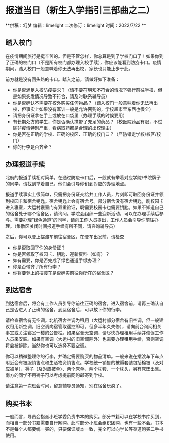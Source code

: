 # 报道当日（新生入学指引三部曲之二）

**供稿：幻梦 编辑：limelight 二次修订：limelight 时间：2022/7/22 **

## 踏入校门

在疫情期间旅行是挺辛苦的。但是不管怎样，你总算是到了学校门口了！如果你到了正确的校门口（不是所有校门都办理入校手续），你应该能看到防疫卡口。疫情期间，踏入校门一般意味着你无法再出校，家长也只能止步于此。

前方就是没有回头路的卡口。踏入之前，请做好如下准备：

- 你是否满足入校防疫要求？（请不要在明知不符合的情况下强行前往学校，但是如果突发情况导致不符合，请及时联系辅导员）
- 你是否确认不需要在校外购买任何物品？（踏入校门一般意味着你无法再出校，但事实上如果没有军训一般是允许网购的，学校超市里东西也很全）
- 请把身份证拿在手上或放在口袋里（办理手续的时候要用）
- 有长期处方的学生，你是否确认携带了充足的药品？（校医院药品有限，不过除非疫情特别严重，看病取药都是合理的出校理由）
- 你是否在正确的学校、正确的校区、正确的校门口？（严防错走学校/校区/校门）
- 你的行李是否齐全？

## 办理报道手续

北航的报道手续相对简单。在通过防疫卡口后，一般就有举着对应学院/书院牌子的同学，请找到举着自己，他们会引导你们到对应的办理地点。

报道手续事实上很简单，只需把身份证交给共工作人员，片刻即可取回身份证并领到校园卡和宿舍钥匙。宿舍钥匙上会有宿舍号。部分宿舍没有宿舍钥匙，刷校园卡进入寝室，大运村寝室门有双重验证，既需要校园卡也需要钥匙。如果不知道自己的宿舍处于哪个宿舍区，请询问。学院会组织一些迎新活动，可以在办理手续后参与。需要办理“绿色通道”的同学，请向工作人员提出，工作人员会引导你前往办理。（集散区关闭时间报道手续有所不同，请咨询辅导员）

之后，你可以登上摆渡车前往宿舍区，在登车出发前，请检查

- 你是否取回了你的身份证？
- 你是否领取了校园卡、钥匙、迎新资料（如有）？
- 如有需要，你是否完成了绿色通道手续办理？
- 你是否带齐了所有行李？
- 你将要登上的摆渡车是否确实前往你所在的宿舍区？

## 到达宿舍

到达宿舍后，将会有工作人员引导你前往正确的宿舍。进入宿舍前，请再三确认自己是否进入了正确的宿舍。到达宿舍后，可以放下你的行李。

请检查宿舍有无空调。北航宿舍空调为租用（大运村部分宿舍有旧空调，但一般建议租用新空调，旧空调向宿管取遥控即可，但多半年久失修），请向前台询问相关事宜或关注寝室一楼的公告栏。如果宿舍无空调，请尽快办理租用手续并催促工作人员来安装。如果有空调（大运村的旧空调除外）也需要办理租用手续，否则空调将会被拆除。当然你也可以选择不要空调。

你可以稍微整理你的行李，并确定需要购买的物品清单。一般来说在摆渡车下车点附近会有被服销售点和生活物资销售点。学校统一销售的被褥套装包括棉被（及对应被单）、褥子（及对应被单）、两个床单、两个枕套、一个枕头，另有床垫出售。南方的同学不用褥子可以考虑提前网购邮寄到学校。

请注意第一次班会时间，留意辅导员通知，别在宿舍玩疯了。

## 购买书本

一般而言，导员会指派小班学委负责书本的购买。部分书籍可以在学校书库买到，而相当一部分书籍需要自行网购。此时部分小班会组织团购，也有一些不会。书本不是每个人都要统一买的，只要保证版本一致，完全可以向学长等渠道购买二手书使用。